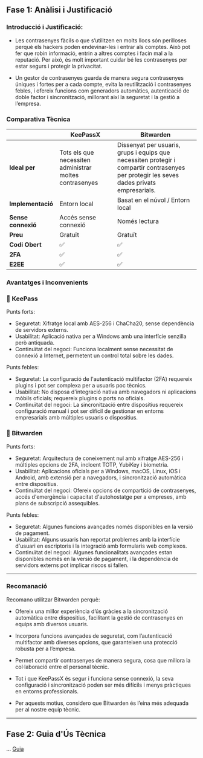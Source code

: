 ## Fase 1: Anàlisi i Justificació 

### Introducció i Justificació:
- Les contrasenyes fàcils o que s’utilitzen en molts llocs són perilloses perquè els hackers poden endevinar-les i entrar als comptes. Això pot fer que robin informació, entrin a altres comptes i facin mal a la reputació. Per això, és molt important cuidar bé les contrasenyes per estar segurs i protegir la privacitat.

  
- Un gestor de contrasenyes guarda de manera segura contrasenyes úniques i fortes per a cada compte, evita la reutilització i contrasenyes febles, i ofereix funcions com generadors automàtics, autenticació de doble factor i sincronització, millorant així la seguretat i la gestió a l’empresa.


### Comparativa Tècnica
|  | **KeePassX** | **Bitwarden** |
| :---- | ----- | ----- |
| **Ideal per** | Tots els que necessiten administrar moltes contrasenyes | Dissenyat per usuaris, grups i equips que necessiten protegir i compartir contrasenyes per protegir les seves dades privats empresarials. |
| **Implementació** | Entorn local | Basat en el núvol / Entorn local |
| **Sense connexió** | Accés sense connexió | Només lectura |
| **Preu** | Gratuït | Gratuït |
| **Codi Obert** |    ✅ |    ✅    |
| **2FA** |    ✅ |    ✅ |
| **E2EE** |    ✅ |    ✅ |


### Avantatges i Inconvenients
### 🔐 KeePass
Punts forts:
- Seguretat: Xifratge local amb AES-256 i ChaCha20, sense dependència de servidors externs.
- Usabilitat: Aplicació nativa per a Windows amb una interfície senzilla però antiquada.
- Continuïtat del negoci: Funciona localment sense necessitat de connexió a Internet, permetent un control total sobre les dades.
  
Punts febles:
- Seguretat: La configuració de l'autenticació multifactor (2FA) requereix plugins i pot ser complexa per a usuaris poc tècnics.
- Usabilitat: No disposa d'integració nativa amb navegadors ni aplicacions mòbils oficials; requereix plugins o ports no oficials.
- Continuïtat del negoci: La sincronització entre dispositius requereix configuració manual i pot ser difícil de gestionar en entorns empresarials amb múltiples usuaris o dispositius.
  
### 🔐 Bitwarden
Punts forts:
- Seguretat: Arquitectura de coneixement nul amb xifratge AES-256 i múltiples opcions de 2FA, incloent TOTP, YubiKey i biometria.
- Usabilitat: Aplicacions oficials per a Windows, macOS, Linux, iOS i Android, amb extensió per a navegadors, i sincronització automàtica entre dispositius.
- Continuïtat del negoci: Ofereix opcions de compartició de contrasenyes, accés d'emergència i capacitat d'autohostatge per a empreses, amb plans de subscripció assequibles.

Punts febles: 
- Seguretat: Algunes funcions avançades només disponibles en la versió de pagament.
- Usabilitat: Alguns usuaris han reportat problemes amb la interfície d'usuari en escriptoris i la integració amb formularis web complexos.
- Continuïtat del negoci: Algunes funcionalitats avançades estan disponibles només en la versió de pagament, i la dependència de servidors externs pot implicar riscos si fallen.

---

### Recomanació
Recomano utilitzar Bitwarden perquè:

- Ofereix una millor experiència d’ús gràcies a la sincronització automàtica entre dispositius, facilitant la gestió de contrasenyes en equips amb diversos usuaris.

- Incorpora funcions avançades de seguretat, com l’autenticació multifactor amb diverses opcions, que garanteixen una protecció robusta per a l’empresa.

- Permet compartir contrasenyes de manera segura, cosa que millora la col·laboració entre el personal tècnic.

- Tot i que KeePassX és segur i funciona sense connexió, la seva configuració i sincronització poden ser més difícils i menys pràctiques en entorns professionals.

- Per aquests motius, considero que Bitwarden és l’eina més adequada per al nostre equip tècnic.

---

## Fase 2: Guia d'Ús Tècnica  

... [Guia](guia.md)
